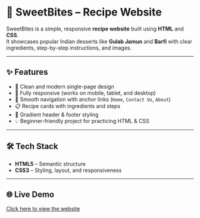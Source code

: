 # 🍭 SweetBites – Recipe Website

SweetBites is a simple, responsive **recipe website** built using **HTML** and **CSS**.  
It showcases popular Indian desserts like **Gulab Jamun** and **Barfi** with clear ingredients, step-by-step instructions, and images.  

---

## ✨ Features
- 🎨 Clean and modern single-page design  
- 📱 Fully responsive (works on mobile, tablet, and desktop)  
- 🔗 Smooth navigation with anchor links (`Home`, `Contact Us`, `About`)  
- 📋 Recipe cards with ingredients and steps  
- 🌈 Gradient header & footer styling  
- 💡 Beginner-friendly project for practicing HTML & CSS  

---

## 🛠 Tech Stack
- **HTML5** – Semantic structure  
- **CSS3** – Styling, layout, and responsiveness  

---

## 🌐 Live Demo
[Click here to view the website](https://your-username.github.io/recipe-website/)
